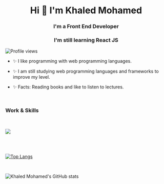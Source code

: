<!-- First of all; I benefited from placing this file by: @Adam-pw -->
<div>
    <h1 align="center">Hi 👋 I'm Khaled Mohamed</h1>
    <h3 align="center">I'm a Front End Developer</h3>
    <h3 align="center">I'm still learning React JS</h3>
</div>

<p align="center" style="width: 100%; text-align: center;">

   ![Profile views](https://gpvc.arturio.dev/krypton225)
   
</p>

- ✨ I like programming with web programming languages.

- ✨ I am still studying web programming languages and frameworks to improve my level.

- ✨ Facts: Reading books and like to listen to lectures.

<br>

<h3 align="left">Work & Skills</h3><br/>

<p align="left">
  <a href="https://skillicons.dev">
    <img src="https://skillicons.dev/icons?i=html,css,js,ts,sass,java,bootstrap,react,tailwind,git,github,vscode,idea,atom" />
  </a>
</p>

<br /><br />

[![Top Langs](https://github-readme-stats.vercel.app/api/top-langs/?username=krypton225&theme=dracula&layout=compact&langs_count=20)](https://github.com/anuraghazra/github-readme-stats)

<br>

![Khaled Mohamed's GitHub stats](https://github-readme-stats.vercel.app/api?username=krypton225&show_icons=true&theme=dracula&al)
